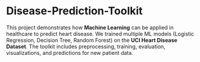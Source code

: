 # Disease-Prediction-Toolkit
This project demonstrates how **Machine Learning** can be applied in healthcare to predict heart disease.   We trained multiple ML models (Logistic Regression, Decision Tree, Random Forest) on the **UCI Heart Disease Dataset**.   The toolkit includes preprocessing, training, evaluation, visualizations, and predictions for new patient data.
